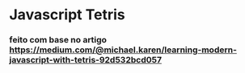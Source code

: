 # Javascript Tetris

### feito com base no artigo https://medium.com/@michael.karen/learning-modern-javascript-with-tetris-92d532bcd057
